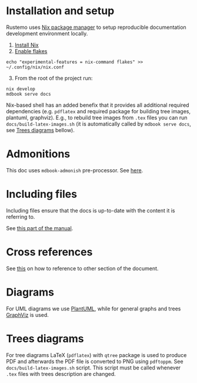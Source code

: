 # Installation and setup

Rustemo uses [Nix package manager](https://nixos.org/) to setup reproducible
documentation development environment locally.

1. [Install Nix](https://nixos.org/download/)
2. [Enable flakes](https://nixos.wiki/wiki/flakes)

```
echo "experimental-features = nix-command flakes" >> ~/.config/nix/nix.conf
```

3. From the root of the project run:

```
nix develop
mdbook serve docs
```

Nix-based shell has an added benefix that it provides all additional required
dependencies (e.g. `pdflatex` and required package for building tree images,
plantuml, graphviz). E.g., to rebuild tree images from `.tex` files you can run
`docs/build-latex-images.sh` (it is automatically called by `mdbook serve docs`,
see [Trees diagrams](#trees-diagrams) bellow).
  
# Admonitions

This doc uses `mdbook-admonish` pre-processor. See [here](https://tommilligan.github.io/mdbook-admonish/).

# Including files

Including files ensure that the docs is up-to-date with the content it is
referring to.

See [this part of the manual](https://rust-lang.github.io/mdBook/format/mdbook.html#including-files).

# Cross references

See [this](https://users.rust-lang.org/t/mdbook-how-to-use-cross-references/83713) on how to reference to other section of the document.

<!-- # Bibliography -->

<!-- Uses [mdbook-bib](https://github.com/francisco-perez-sorrosal/mdbook-bib) to reference books, papers etc. -->

# Diagrams

For UML diagrams we use [PlantUML](https://plantuml.com/), while for general graphs and trees
[GraphViz](https://graphviz.org/) is used.

# Trees diagrams

For tree diagrams LaTeX (`pdflatex`) with `qtree` package is used to produce PDF
and afterwards the PDF file is converted to PNG using `pdftoppm`. See
`docs/build-latex-images.sh` script. This script must be called whenever `.tex`
files with trees description are changed.
